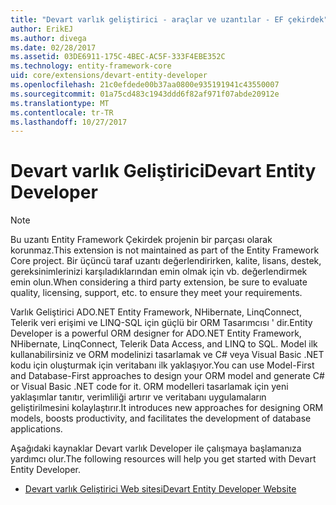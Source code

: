 ```yaml
---
title: "Devart varlık geliştirici - araçlar ve uzantılar - EF çekirdek"
author: ErikEJ
ms.author: divega
ms.date: 02/28/2017
ms.assetid: 03DE6911-175C-4BEC-AC5F-333F4EBE352C
ms.technology: entity-framework-core
uid: core/extensions/devart-entity-developer
ms.openlocfilehash: 21c0efdede00b37aa0800e935191941c43550007
ms.sourcegitcommit: 01a75cd483c1943ddd6f82af971f07abde20912e
ms.translationtype: MT
ms.contentlocale: tr-TR
ms.lasthandoff: 10/27/2017
---
```

# <a name="devart-entity-developer"></a><span data-ttu-id="83b21-102">Devart varlık Geliştirici</span><span class="sxs-lookup"><span data-stu-id="83b21-102">Devart Entity Developer</span></span>

> [!NOTE]  
> <span data-ttu-id="83b21-103">Bu uzantı Entity Framework Çekirdek projenin bir parçası olarak korunmaz.</span><span class="sxs-lookup"><span data-stu-id="83b21-103">This extension is not maintained as part of the Entity Framework Core project.</span></span> <span data-ttu-id="83b21-104">Bir üçüncü taraf uzantı değerlendirirken, kalite, lisans, destek, gereksinimlerinizi karşıladıklarından emin olmak için vb. değerlendirmek emin olun.</span><span class="sxs-lookup"><span data-stu-id="83b21-104">When considering a third party extension, be sure to evaluate quality, licensing, support, etc. to ensure they meet your requirements.</span></span>

<span data-ttu-id="83b21-105">Varlık Geliştirici ADO.NET Entity Framework, NHibernate, LinqConnect, Telerik veri erişimi ve LINQ-SQL için güçlü bir ORM Tasarımcısı ' dir.</span><span class="sxs-lookup"><span data-stu-id="83b21-105">Entity Developer is a powerful ORM designer for ADO.NET Entity Framework, NHibernate, LinqConnect, Telerik Data Access, and LINQ to SQL.</span></span> <span data-ttu-id="83b21-106">Model ilk kullanabilirsiniz ve ORM modelinizi tasarlamak ve C# veya Visual Basic .NET kodu için oluşturmak için veritabanı ilk yaklaşıyor.</span><span class="sxs-lookup"><span data-stu-id="83b21-106">You can use  Model-First and Database-First approaches to design your ORM model and generate C# or Visual Basic .NET code for it.</span></span> <span data-ttu-id="83b21-107">ORM modelleri tasarlamak için yeni yaklaşımlar tanıtır, verimliliği artırır ve veritabanı uygulamaların geliştirilmesini kolaylaştırır.</span><span class="sxs-lookup"><span data-stu-id="83b21-107">It introduces new approaches for designing ORM models, boosts productivity, and facilitates the development of database applications.</span></span>

<span data-ttu-id="83b21-108">Aşağıdaki kaynaklar Devart varlık Developer ile çalışmaya başlamanıza yardımcı olur.</span><span class="sxs-lookup"><span data-stu-id="83b21-108">The following resources will help you get started with Devart Entity Developer.</span></span>
* [<span data-ttu-id="83b21-109">Devart varlık Geliştirici Web sitesi</span><span class="sxs-lookup"><span data-stu-id="83b21-109">Devart Entity Developer Website</span></span>](https://www.devart.com/entitydeveloper/)
